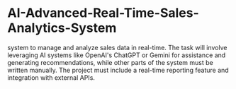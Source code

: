 # AI-Advanced-Real-Time-Sales-Analytics-System
 system to manage and analyze sales data in real-time. The task will involve leveraging AI systems like OpenAI's ChatGPT or Gemini for assistance and generating recommendations, while other parts of the system must be written manually. The project must include a real-time reporting feature and integration with external APIs.
